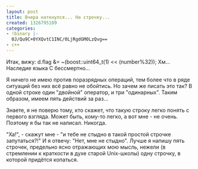 ```yaml
---
layout: post
title: Вчера наткнулся... На строчку...
created: 1326795109
categories:
- !binary |-
  0J/Qu9C+0YXQvtC1INC/0LjRgdGM0LzQvg==
- c++
---
```

Итак, вижу:
<cpp>
d.flag &= ~(boost::uint64_t(1) << (number%32));
</cpp>
Хм... Наследие языка C бессмертно...

Я ничего не имею против поразрядных операций, тем более что в ряде ситуаций без них всё равно не обойтись. Но зачем же писать это так? В одной строке один "двойной" оператор, и три "одинарных". Таким образом, имеем пять действий за раз...

Знаете, я не поверю тому, кто скажет, что такую строку легко понять с первого взгляда. Может быть, кому-то легко, а вот мне - не очень. Поэтому я бы так не написал. Никогда.

"Ха!", - скажут мне - "и тебе не стыдно в такой простой строчке запутаться?!" И я отвечу: "Нет, мне не стыдно". Лучше я напишу пять строчек, предельно ясно отражающих мою мысль, нежели (в стремлении к краткости в духе старой Unix-школы) одну строчку, в которой придётся копаться.
